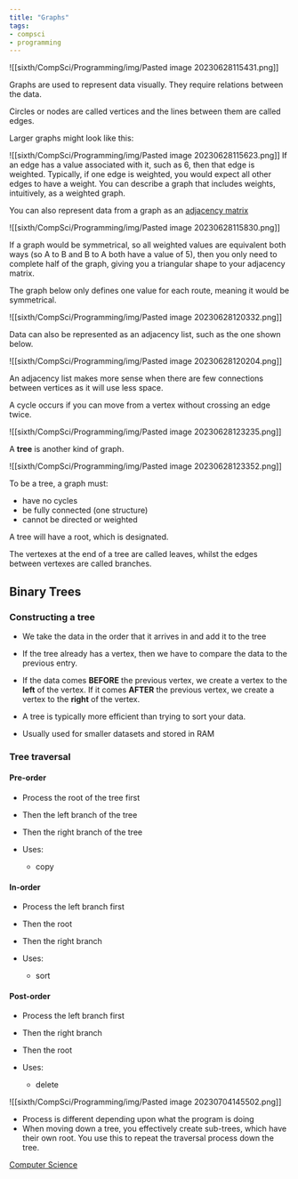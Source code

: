 ```yaml
---
title: "Graphs"
tags:
- compsci
- programming
---
```


![[sixth/CompSci/Programming/img/Pasted image 20230628115431.png]]

Graphs are used to represent data visually. They require relations between the data.

Circles or nodes are called vertices and the lines between them are called edges.

Larger graphs might look like this:

![[sixth/CompSci/Programming/img/Pasted image 20230628115623.png]]
If an edge has a value associated with it, such as 6, then that edge is weighted. Typically, if one edge is weighted, you would expect all other edges to have a weight. You can describe a graph that includes weights, intuitively, as a weighted graph.

You can also represent data from a graph as an [adjacency matrix](https://en.wikipedia.org/wiki/Adjacency_matrix#Undirected_graphs)

![[sixth/CompSci/Programming/img/Pasted image 20230628115830.png]]

If a graph would be symmetrical, so all weighted values are equivalent both ways (so A to B and B to A both have a value of 5), then you only need to complete half of the graph, giving you a triangular shape to your adjacency matrix.

The graph below only defines one value for each route, meaning it would be symmetrical.

![[sixth/CompSci/Programming/img/Pasted image 20230628120332.png]]

Data can also be represented as an adjacency list, such as the one shown below.

![[sixth/CompSci/Programming/img/Pasted image 20230628120204.png]]


An adjacency list makes more sense when there are few connections between vertices as it will use less space.

A cycle occurs if you can move from a vertex without crossing an edge twice. 

![[sixth/CompSci/Programming/img/Pasted image 20230628123235.png]]

A **tree** is another kind of graph.

![[sixth/CompSci/Programming/img/Pasted image 20230628123352.png]]

To be a tree, a graph must:
- have no cycles
- be fully connected (one structure)
- cannot be directed or weighted

A tree will have a root, which is designated.

The vertexes at the end of a tree are called leaves, whilst the edges between vertexes are called branches.

## Binary Trees


### Constructing a tree

- We take the data in the order that it arrives in and add it to the tree
- If the tree already has a vertex, then we have to compare the data to the previous entry. 
- If the data comes **BEFORE** the previous vertex, we create a vertex to the **left** of the vertex. If it comes **AFTER** the previous vertex, we create a vertex to the **right** of the vertex.

- A tree is typically more efficient than trying to sort your data. 
- Usually used for smaller datasets and stored in RAM

### Tree traversal

#### Pre-order

- Process the root of the tree first
- Then the left branch of the tree
- Then the right branch of the tree

- Uses:
	- copy

#### In-order

- Process the left branch first
- Then the root
- Then the right branch

- Uses:
	- sort

#### Post-order

- Process the left branch first
- Then the right branch
- Then the root

- Uses:
	- delete


![[sixth/CompSci/Programming/img/Pasted image 20230704145502.png]]

- Process is different depending upon what the program is doing
- When moving down a tree, you effectively create sub-trees, which have their own root. You use this to repeat the traversal process down the tree.



[Computer Science](/ComputerScience)